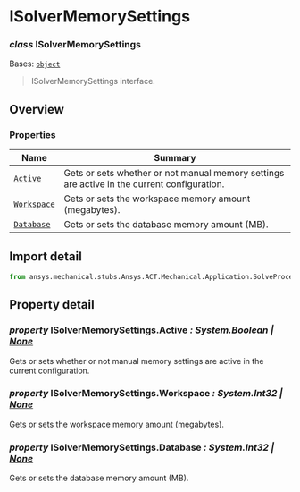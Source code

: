 <a id="isolvermemorysettings"></a>

# ISolverMemorySettings

<a id="ISolverMemorySettings"></a>

### *class* ISolverMemorySettings

Bases: [`object`](https://docs.python.org/3/library/functions.html#object)

> ISolverMemorySettings interface.

> <!-- !! processed by numpydoc !! -->

<a id="overview"></a>

## Overview

### Properties

| Name | Summary |
|-------------------------------------------------|-----------------------------------------------------------------------------------------------|
| [`Active`](#ISolverMemorySettings.Active)       | Gets or sets whether or not manual memory settings are active in the current configuration.   |
| [`Workspace`](#ISolverMemorySettings.Workspace) | Gets or sets the workspace memory amount (megabytes).                                         |
| [`Database`](#ISolverMemorySettings.Database)   | Gets or sets the database memory amount (MB).                                                 |

<a id="import-detail"></a>

## Import detail

```python
from ansys.mechanical.stubs.Ansys.ACT.Mechanical.Application.SolveProcessSettings import ISolverMemorySettings
```

<a id="property-detail"></a>

## Property detail

<a id="ISolverMemorySettings.Active"></a>

### *property* ISolverMemorySettings.Active *: System.Boolean | [None](https://docs.python.org/3/library/constants.html#None)*

Gets or sets whether or not manual memory settings are active in the current configuration.

<!-- !! processed by numpydoc !! -->

<a id="ISolverMemorySettings.Workspace"></a>

### *property* ISolverMemorySettings.Workspace *: System.Int32 | [None](https://docs.python.org/3/library/constants.html#None)*

Gets or sets the workspace memory amount (megabytes).

<!-- !! processed by numpydoc !! -->

<a id="ISolverMemorySettings.Database"></a>

### *property* ISolverMemorySettings.Database *: System.Int32 | [None](https://docs.python.org/3/library/constants.html#None)*

Gets or sets the database memory amount (MB).

<!-- !! processed by numpydoc !! -->
